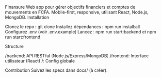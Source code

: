 Finansure
Web app pour gérer objectifs financiers et comptes de mouvements en FCFA. Mobile-first, responsive, utilisant React, Node.js, MongoDB.
Installation

Clonez le repo : git clone <repo-url>
Installez dépendances : npm run install:all
Configurez .env (voir .env.example)
Lancez : npm run start:backend et npm run start:frontend

Structure

/backend: API RESTful (Node.js/Express/MongoDB)
/frontend: Interface utilisateur (React)
/: Config globale

Contribution
Suivez les specs dans docs/ (à créer).